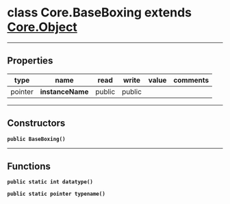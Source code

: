 class Core.BaseBoxing extends [Core.Object](Core.Object.md)
===

---
Properties
---
|type|name|read|write|value|comments|
|--- |--- |--- |--- |--- |--- |
|pointer|__instanceName__|public|public|||

---
Constructors
---

__`public BaseBoxing()`__
<div style="margin:1em">

</div>


---
Functions
---

__`public static int datatype()`__
<div style="margin:1em">

</div>


__`public static pointer typename()`__
<div style="margin:1em">

</div>

